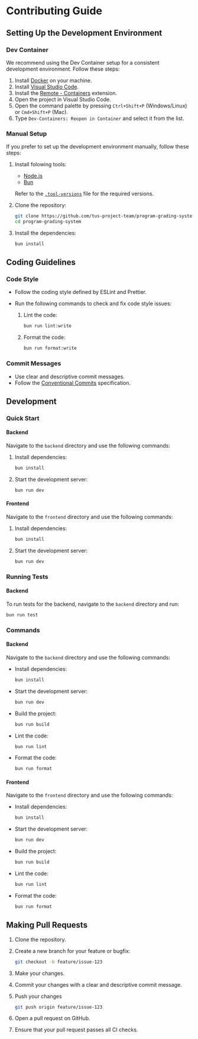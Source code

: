 # Contributing Guide

## Setting Up the Development Environment

### Dev Container

We recommend using the Dev Container setup for a consistent development environment. Follow these steps:

1. Install [Docker](https://www.docker.com/get-started) on your machine.
2. Install [Visual Studio Code](https://code.visualstudio.com/).
3. Install the [Remote - Containers](https://marketplace.visualstudio.com/items?itemName=ms-vscode-remote.remote-containers) extension.
4. Open the project in Visual Studio Code.
5. Open the command palette by pressing `Ctrl+Shift+P` (Windows/Linux) or `Cmd+Shift+P` (Mac).
6. Type `Dev-Containers: Reopen in Container` and select it from the list.

### Manual Setup

If you prefer to set up the development environment manually, follow these steps:

1. Install folowing tools:

   - [Node.js](https://nodejs.org/)
   - [Bun](https://bun.sh/)

   Refer to the [`.tool-versions`](./.tool-versions) file for the required versions.

2. Clone the repository:

   ```sh
   git clone https://github.com/tus-project-team/program-grading-system.git
   cd program-grading-system
   ```

3. Install the dependencies:

   ```sh
   bun install
   ```

## Coding Guidelines

### Code Style

- Follow the coding style defined by ESLint and Prettier.
- Run the following commands to check and fix code style issues:

  1. Lint the code:

     ```sh
     bun run lint:write
     ```

  2. Format the code:

     ```sh
     bun run format:write
     ```

### Commit Messages

- Use clear and descriptive commit messages.
- Follow the [Conventional Commits](https://www.conventionalcommits.org/en/v1.0.0/) specification.

## Development

### Quick Start

#### Backend

Navigate to the `backend` directory and use the following commands:

1. Install dependencies:

   ```sh
   bun install
   ```

2. Start the development server:

   ```sh
   bun run dev
   ```

#### Frontend

Navigate to the `frontend` directory and use the following commands:

1. Install dependencies:

   ```sh
   bun install
   ```

2. Start the development server:

   ```sh
   bun run dev
   ```

### Running Tests

#### Backend

To run tests for the backend, navigate to the `backend` directory and run:

```sh
bun run test
```

### Commands

#### Backend

Navigate to the `backend` directory and use the following commands:

- Install dependencies:

  ```sh
  bun install
  ```

- Start the development server:

  ```sh
  bun run dev
  ```

- Build the project:

  ```sh
  bun run build
  ```

- Lint the code:

  ```sh
  bun run lint
  ```

- Format the code:

  ```sh
  bun run format
  ```

#### Frontend

Navigate to the `frontend` directory and use the following commands:

- Install dependencies:

  ```sh
  bun install
  ```

- Start the development server:

  ```sh
  bun run dev
  ```

- Build the project:

  ```sh
  bun run build
  ```

- Lint the code:

  ```sh
  bun run lint
  ```

- Format the code:

  ```sh
  bun run format
  ```

## Making Pull Requests

1. Clone the repository.

2. Create a new branch for your feature or bugfix:

   ```sh
   git checkout -b feature/issue-123
   ```

3. Make your changes.

4. Commit your changes with a clear and descriptive commit message.

5. Push your changes

   ```sh
   git push origin feature/issue-123
   ```

6. Open a pull request on GitHub.

7. Ensure that your pull request passes all CI checks.

